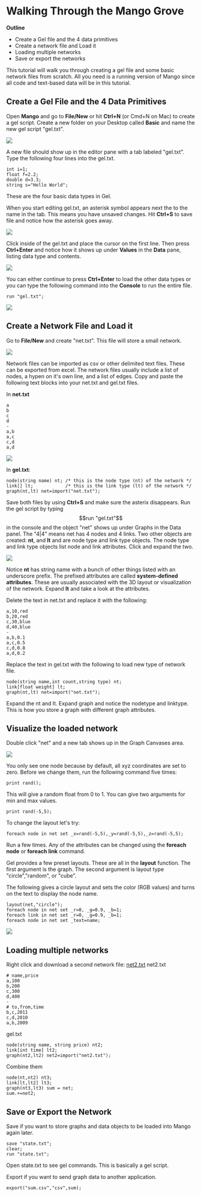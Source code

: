 Walking Through the Mango Grove
================

**Outline**

* Create a Gel file and the 4 data primitives
* Create a network file and Load it
* Loading multiple networks
* Save or export the networks

This tutorial will walk you through creating a gel file and some basic network files from scratch. All you need is a running version of Mango since all code and text-based data will be in this tutorial.

Create a Gel File and the 4 Data Primitives
----
Open **Mango** and go to **File/New** or hit **Ctrl+N** (or Cmd+N on Mac) to create a gel script. Create a new folder on your Desktop called **Basic** and name the new gel script "gel.txt". 

![](imgs/img03.png)

A new file should show up in the editor pane with a tab labeled "gel.txt". Type the following four lines into the gel.txt. 

```
int i=1;
float f=2.2;
double d=3.3;
string s="Hello World";
```

These are the four basic data types in Gel. 

When you start editing gel.txt, an asterisk symbol appears next the to the name in the tab. This means you have unsaved changes. Hit **Ctrl+S** to save file and notice how the asterisk goes away. 

![](imgs/img04.png)

Click inside of the gel.txt and place the cursor on the first line. Then press **Ctrl+Enter** and notice how it shows up under **Values** in the **Data** pane, listing data type and contents. 

![](imgs/img05.png)

You can either continue to press **Ctrl+Enter** to load the other data types or you can type the following command into the **Console** to run the entire file.

```
run "gel.txt";
```
![](imgs/img06.png)

Create a Network File and Load it
----
Go to **File/New** and create "net.txt". This file will store a small network. 

![](imgs/img07.png)

Network files can be imported as csv or other delimited text files. These can be exported from excel. The network files usually include a list of nodes, a hypen on it's own line, and a list of edges. Copy and paste the following text blocks into your net.txt and gel.txt files. 

In **net.txt**
```
a
b
c
d
-
a,b
a,c
c,d
a,d
```
![](imgs/img08.png)

In **gel.txt**:
```
node(string name) nt; /* this is the node type (nt) of the network */
link[] lt;            /* this is the link type (lt) of the network */
graph(nt,lt) net=import("net.txt");
```

Save both files by using **Ctrl+S** and make sure the asterix disappears. Run the gel script by typing $$run "gel.txt"$$ in the console and the object "net" shows up under Graphs in the Data panel. The "4|4" means net has 4 nodes and 4 links. Two other objects are created: **nt**, and **lt** and are node type and link type objects. The node type and link type objects list node and link attributes.  Click and expand the two.

![](imgs/img11.png)

Notice **nt** has string name with a bunch of other things listed with an underscore prefix. The prefixed attributes are called **system-defined attributes**. These are usually associated with the 3D layout or visualization of the network. Expand **lt** and take a look at the attributes. 

Delete the text in net.txt and replace it with the following:

```
a,10,red
b,20,red
c,30,blue
d,40,blue
-
a,b,0.1
a,c,0.5
c,d,0.8
a,d,0.2
```

Replace the text in gel.txt with the following to load new type of network file.

```
node(string name,int count,string type) nt;
link[float weight] lt;
graph(nt,lt) net=import("net.txt");
```
Expand the nt and lt. Expand graph and notice the nodetype and linktype. This is how you store a graph with different graph attributes. 

Visualize the loaded network
---
Double click "net" and a new tab shows up in the Graph Canvases area.

![](imgs/img09.png)

You only see one node because by default, all xyz coordinates are set to zero. Before we change them, run the following command five times:

```
print rand();
```
This will give a random float from 0 to 1. You can give two arguments for min and max values.

```
print rand(-5,5);
```

To change the layout let's try:

```
foreach node in net set _x=rand(-5,5),_y=rand(-5,5),_z=rand(-5,5);
```

Run a few times. Any of the attributes can be changed using the **foreach node** or **foreach link** command.

Gel provides a few preset layouts. These are all in the **layout** function. The first argument is the graph. The second argument is layout type "circle","random", or "cube". 

The following gives a circle layout and sets the color (RGB values) and turns on the text to display the node name.

```
layout(net,"circle");
foreach node in net set _r=0, _g=0.9, _b=1;
foreach link in net set _r=0, _g=0.9, _b=1;
foreach node in net set _text=name;
```

![](imgs/img10.png)

Loading multiple networks
---
Right click and download a second network file: [net2.txt](files/net2.txt)
net2.txt
```
# name,price
a,100
b,200
c,300
d,400
-
# to,from,time
b,c,2011
c,d,2010
a,b,2009
```

gel.txt

```
node(string name, string price) nt2;
link[int time] lt2;
graph(nt2,lt2) net2=import("net2.txt");
```

Combine them

```
node(nt,nt2) nt3;
link[lt,lt2] lt3;
graph(nt3,lt3) sum = net;
sum.+=net2;
```
Save or Export the Network
----

Save if you want to store graphs and data objects to be loaded into Mango again later.
```
save "state.txt";
clear;
run "state.txt";
```
Open state.txt to see gel commands. This is basically a gel script.

Export if you want to send graph data to another application.

```
export("sum.csv","csv",sum);
```

